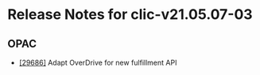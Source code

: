 
# Release Notes for clic-v21.05.07-03

## OPAC

- [[29686]](http://bugs.koha-community.org/bugzilla3/show_bug.cgi?id=29686) Adapt OverDrive for new fulfillment API


